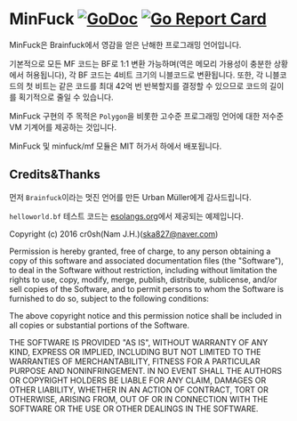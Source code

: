 # MinFuck [![GoDoc](https://godoc.org/github.com/cr0sh/minfuck/mf?status.svg)](https://godoc.org/github.com/cr0sh/minfuck/mf) [![Go Report Card](https://goreportcard.com/badge/github.com/cr0sh/minfuck/mf)](https://goreportcard.com/report/github.com/cr0sh/minfuck/mf)

MinFuck은 Brainfuck에서 영감을 얻은 난해한 프로그래밍 언어입니다.

기본적으로 모든 MF 코드는 BF로 1:1 변환 가능하며(역은 메모리 가용성이 충분한 상황에서 허용됩니다), 각 BF 코드는 4비트 크기의 니블코드로 변환됩니다. 또한, 각 니블코드의 첫 비트는 같은 코드를 최대 42억 번 반복할지를 결정할 수 있으므로 코드의 길이를 획기적으로 줄일 수 있습니다.

MinFuck 구현의 주 목적은 `Polygon`을 비롯한 고수준 프로그래밍 언어에 대한 저수준 VM 기계어를 제공하는 것입니다.

MinFuck 및 minfuck/mf 모듈은 MIT 허가서 하에서 배포됩니다.

## Credits&Thanks
먼저 `Brainfuck`이라는 멋진 언어를 만든 Urban Müller에게 감사드립니다.

`helloworld.bf` 테스트 코드는 [esolangs.org](https://esolangs.org/wiki/Brainfuck)에서 제공되는 예제입니다.

Copyright (c) 2016 cr0sh(Nam J.H.)(ska827@naver.com)

Permission is hereby granted, free of charge, to any person obtaining a copy of this software and associated documentation files (the "Software"), to deal in the Software without restriction, including without limitation the rights to use, copy, modify, merge, publish, distribute, sublicense, and/or sell copies of the Software, and to permit persons to whom the Software is furnished to do so, subject to the following conditions:

The above copyright notice and this permission notice shall be included in all copies or substantial portions of the Software.

THE SOFTWARE IS PROVIDED "AS IS", WITHOUT WARRANTY OF ANY KIND, EXPRESS OR IMPLIED, INCLUDING BUT NOT LIMITED TO THE WARRANTIES OF MERCHANTABILITY, FITNESS FOR A PARTICULAR PURPOSE AND NONINFRINGEMENT. IN NO EVENT SHALL THE AUTHORS OR COPYRIGHT HOLDERS BE LIABLE FOR ANY CLAIM, DAMAGES OR OTHER LIABILITY, WHETHER IN AN ACTION OF CONTRACT, TORT OR OTHERWISE, ARISING FROM, OUT OF OR IN CONNECTION WITH THE SOFTWARE OR THE USE OR OTHER DEALINGS IN THE SOFTWARE.
